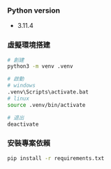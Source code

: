 ### Python version

- 3.11.4

### 虛擬環境搭建

```bash
# 創建
python3 -m venv .venv

# 啟動
# windows
.venv\Scripts\activate.bat
# linux
source .venv/bin/activate

# 退出
deactivate
```

### 安裝專案依賴

```bash
pip install -r requirements.txt
```
